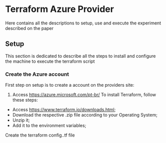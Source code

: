 # Terraform Azure Provider

Here contains all the descriptions to setup, use and execute the experiment described on the paper

## Setup
This section is dedicated to describe all the steps to install and configure the machine to execute the terraform script

### Create the Azure account 
First step on setup is to create a account on the providers site:
1. Access https://azure.microsoft.com/pt-br/
To install Terraform, follow these steps:
* Access https://www.terraform.io/downloads.html;
* Download the respective .zip file according to your Operating System;
* Unzip it;
* Add it to the environment variables;

Create the terraform config..tf file
